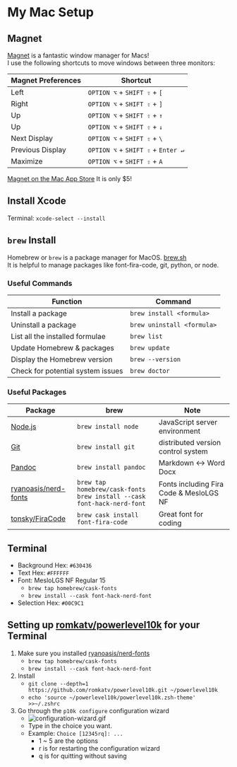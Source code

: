 # My Mac Setup

## Magnet
[Magnet](https://magnet.crowdcafe.com/) is a fantastic window manager for Macs!  
I use the following shortcuts to move windows between three monitors:

| Magnet Preferences | Shortcut                           |
| ------------------ | ---------------------------------- |
| Left               | `OPTION ⌥` + `SHIFT ⇧` + `[`       |
| Right              | `OPTION ⌥` + `SHIFT ⇧` + `]`       |
| Up                 | `OPTION ⌥` + `SHIFT ⇧` + `↑`       |
| Up                 | `OPTION ⌥` + `SHIFT ⇧` + `↓`       |
| Next Display       | `OPTION ⌥` + `SHIFT ⇧` + `\`       |
| Previous Display   | `OPTION ⌥` + `SHIFT ⇧` + `Enter ↵` |
| Maximize           | `OPTION ⌥` + `SHIFT ⇧` + `A`       |

[‎Magnet on the Mac App Store](https://apps.apple.com/app/id441258766?mt=12)
It is only $5!

## Install Xcode
Terminal: `xcode-select --install`

## `brew` Install
Homebrew or `brew` is a package manager for MacOS. [brew.sh](https://brew.sh/)  
It is helpful to manage packages like font-fira-code, git, python, or node.

### Useful Commands

| Function                          | Command                    |
| --------------------------------- | -------------------------- |
| Install a package                 | `brew install <formula>`   |
| Uninstall a package               | `brew uninstall <formula>` |
| List all the installed formulae   | `brew list`                |
| Update Homebrew & packages        | `brew update`              |
| Display the Homebrew version      | `brew --version`           |
| Check for potential system issues | `brew doctor`              |

### Useful Packages

| Package                                                         | brew                                    | Note                               |
| --------------------------------------------------------------- | --------------------------------------- | ---------------------------------- |
| [Node.js](https://nodejs.org/en/)                               | `brew install node`                     | JavaScript server environment      |
| [Git](https://git-scm.com/)                                     | `brew install git`                      | distributed version control system |
| [Pandoc](https://pandoc.org/)                                   | `brew install pandoc`                   | Markdown ↔︎ Word Docx               |
| [ryanoasis/nerd-fonts](https://github.com/ryanoasis/nerd-fonts) | `brew tap homebrew/cask-fonts`<br>`brew install --cask font-hack-nerd-font` | Fonts including Fira Code & MesloLGS NF |
| [tonsky/FiraCode](https://github.com/tonsky/FiraCode)           | `brew cask install font-fira-code`      | Great font for coding              |

## Terminal
  * Background Hex: `#630436`
  * Text Hex: `#FFFFFF`
  * Font: MesloLGS NF Regular 15
    * `brew tap homebrew/cask-fonts`
    * `brew install --cask font-hack-nerd-font`
  * Selection Hex: `#00C9C1`

## Setting up [romkatv/powerlevel10k](https://github.com/romkatv/powerlevel10k) for your Terminal
1. Make sure you installed [ryanoasis/nerd-fonts](https://github.com/ryanoasis/nerd-fonts)
   * `brew tap homebrew/cask-fonts`
   * `brew install --cask font-hack-nerd-font`
2. Install
   * `git clone --depth=1 https://github.com/romkatv/powerlevel10k.git ~/powerlevel10k`
   * `echo 'source ~/powerlevel10k/powerlevel10k.zsh-theme' >>~/.zshrc`
3. Go through the `p10k configure` configuration wizard
    * ![configuration-wizard.gif](https://raw.githubusercontent.com/romkatv/powerlevel10k-media/master/configuration-wizard.gif)
    * Type in the choice you want.
    * Example: `Choice [12345rq]: ...`
      * 1 ~ 5 are the options
      * r is for restarting the configuration wizard
      * q is for quitting without saving

